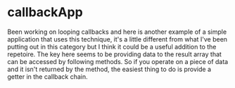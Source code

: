 # callbackApp

Been working on looping callbacks and here is another example of a simple application that uses this technique, it's a little different from what I've been putting out in this category but I think it could be a useful addition to the repetoire. The key here seems to be providing data to the result array that can be accessed by following methods. So if you operate on a piece of data and it isn't returned by the method, the easiest thing to do is provide a getter in the callback chain.
